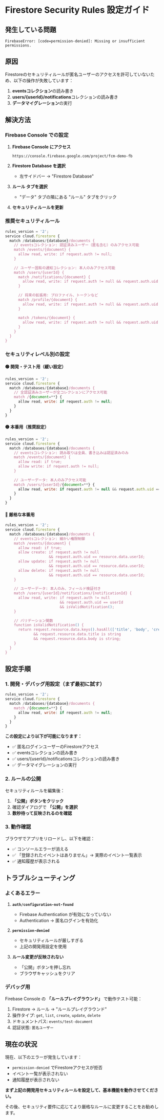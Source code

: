 # Firestore Security Rules 設定ガイド

## 発生している問題

```
FirebaseError: [code=permission-denied]: Missing or insufficient permissions.
```

## 原因

Firestoreのセキュリティルールが匿名ユーザーのアクセスを許可していないため、以下の操作が失敗しています：

1. **eventsコレクション**の読み書き
2. **users/{userId}/notifications**コレクションの読み書き
3. **データマイグレーション**の実行

## 解決方法

### Firebase Console での設定

1. **Firebase Console にアクセス**
   ```
   https://console.firebase.google.com/project/fcm-demo-fb
   ```

2. **Firestore Database を選択**
   - 左サイドバー → "Firestore Database"

3. **ルール タブを選択**
   - "データ" タブの隣にある "ルール" タブをクリック

4. **セキュリティルールを更新**

### 推奨セキュリティルール

```javascript
rules_version = '2';
service cloud.firestore {
  match /databases/{database}/documents {
    // eventsコレクション: 認証済みユーザー（匿名含む）のみアクセス可能
    match /events/{document} {
      allow read, write: if request.auth != null;
    }
    
    // ユーザー固有の通知コレクション: 本人のみアクセス可能
    match /users/{userId} {
      match /notifications/{document} {
        allow read, write: if request.auth != null && request.auth.uid == userId;
      }
      
      // 将来の拡張用: プロファイル、トークンなど
      match /profile/{document} {
        allow read, write: if request.auth != null && request.auth.uid == userId;
      }
      
      match /tokens/{document} {
        allow read, write: if request.auth != null && request.auth.uid == userId;
      }
    }
  }
}
```

### セキュリティレベル別の設定

#### 🟢 **開発・テスト用（緩い設定）**
```javascript
rules_version = '2';
service cloud.firestore {
  match /databases/{database}/documents {
    // 全認証済みユーザーが全コレクションにアクセス可能
    match /{document=**} {
      allow read, write: if request.auth != null;
    }
  }
}
```

#### 🟡 **本番用（推奨設定）**
```javascript
rules_version = '2';
service cloud.firestore {
  match /databases/{database}/documents {
    // eventsコレクション: 読み取りは全員、書き込みは認証済みのみ
    match /events/{document} {
      allow read: if true;
      allow write: if request.auth != null;
    }
    
    // ユーザーデータ: 本人のみアクセス可能
    match /users/{userId}/{document=**} {
      allow read, write: if request.auth != null && request.auth.uid == userId;
    }
  }
}
```

#### 🔴 **厳格な本番用**
```javascript
rules_version = '2';
service cloud.firestore {
  match /databases/{database}/documents {
    // eventsコレクション: 細かい権限制御
    match /events/{document} {
      allow read: if true;
      allow create: if request.auth != null 
                    && request.auth.uid == resource.data.userId;
      allow update: if request.auth != null 
                    && request.auth.uid == resource.data.userId;
      allow delete: if request.auth != null 
                    && request.auth.uid == resource.data.userId;
    }
    
    // ユーザーデータ: 本人のみ、フィールド検証付き
    match /users/{userId}/notifications/{notificationId} {
      allow read, write: if request.auth != null 
                         && request.auth.uid == userId
                         && isValidNotification();
    }
    
    // バリデーション関数
    function isValidNotification() {
      return request.resource.data.keys().hasAll(['title', 'body', 'createdAt'])
             && request.resource.data.title is string
             && request.resource.data.body is string;
    }
  }
}
```

## 設定手順

### 1. **開発・デバッグ用設定（まず最初に試す）**

```javascript
rules_version = '2';
service cloud.firestore {
  match /databases/{database}/documents {
    match /{document=**} {
      allow read, write: if request.auth != null;
    }
  }
}
```

**この設定により以下が可能になります：**
- ✅ 匿名ログインユーザーのFirestoreアクセス
- ✅ eventsコレクションの読み書き
- ✅ users/{userId}/notificationsコレクションの読み書き
- ✅ データマイグレーションの実行

### 2. **ルールの公開**

セキュリティルールを編集後：
1. **「公開」ボタンをクリック**
2. 確認ダイアログで **「公開」を選択**
3. **数秒待って反映されるのを確認**

### 3. **動作確認**

ブラウザでアプリをリロードし、以下を確認：
- ✅ コンソールエラーが消える
- ✅ 「登録されたイベントはありません」→ 実際のイベント一覧表示
- ✅ 通知履歴が表示される

## トラブルシューティング

### よくあるエラー

1. **`auth/configuration-not-found`**
   - Firebase Authentication が有効になっていない
   - Authentication → 匿名ログインを有効化

2. **`permission-denied`**
   - セキュリティルールが厳しすぎる
   - 上記の開発用設定を使用

3. **ルール変更が反映されない**
   - 「公開」ボタンを押し忘れ
   - ブラウザキャッシュをクリア

### デバッグ用

Firebase Console の **「ルールプレイグラウンド」** で動作テスト可能：
1. Firestore → ルール → "ルールプレイグラウンド"
2. 操作タイプ: `get`, `list`, `create`, `update`, `delete`
3. ドキュメントパス: `events/test-document`
4. 認証状態: `匿名ユーザー`

## 現在の状況

現在、以下のエラーが発生しています：
- `permission-denied` でFirestoreアクセスが拒否
- イベント一覧が表示されない
- 通知履歴が表示されない

**まず上記の開発用セキュリティルールを設定して、基本機能を動作させてください。**

その後、セキュリティ要件に応じてより厳格なルールに変更することをお勧めします。